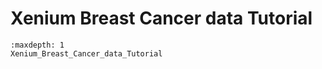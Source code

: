 # Xenium Breast Cancer data Tutorial

```{toctree}
:maxdepth: 1
Xenium_Breast_Cancer_data_Tutorial
```
